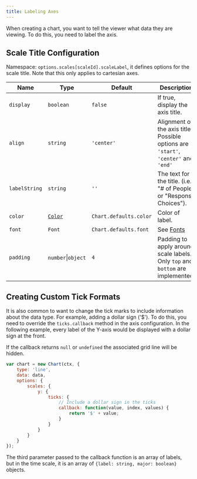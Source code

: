 ```yaml
---
title: Labeling Axes
---
```


When creating a chart, you want to tell the viewer what data they are viewing. To do this, you need to label the axis.

## Scale Title Configuration

Namespace: `options.scales[scaleId].scaleLabel`, it defines options for the scale title. Note that this only applies to cartesian axes.

| Name | Type | Default | Description
| ---- | ---- | ------- | -----------
| `display` | `boolean` | `false` | If true, display the axis title.
| `align` | `string` | `'center'` | Alignment of the axis title. Possible options are `'start'`, `'center'` and `'end'`
| `labelString` | `string` | `''` | The text for the title. (i.e. "# of People" or "Response Choices").
| `color` | [`Color`](../general/colors.md) | `Chart.defaults.color` | Color of label.
| `font` | `Font` | `Chart.defaults.font` | See [Fonts](../general/fonts.md)
| `padding` | `number`\|`object` | `4` | Padding to apply around scale labels. Only `top` and `bottom` are implemented.

## Creating Custom Tick Formats

It is also common to want to change the tick marks to include information about the data type. For example, adding a dollar sign ('$'). To do this, you need to override the `ticks.callback` method in the axis configuration.
In the following example, every label of the Y-axis would be displayed with a dollar sign at the front.

If the callback returns `null` or `undefined` the associated grid line will be hidden.

```javascript
var chart = new Chart(ctx, {
    type: 'line',
    data: data,
    options: {
        scales: {
            y: {
                ticks: {
                    // Include a dollar sign in the ticks
                    callback: function(value, index, values) {
                        return '$' + value;
                    }
                }
            }
        }
    }
});
```

The third parameter passed to the callback function is an array of labels, but in the time scale, it is an array of `{label: string, major: boolean}` objects.
